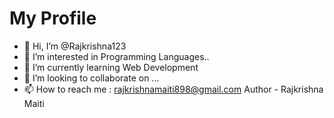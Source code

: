 # My Profile

- 👋 Hi, I’m @Rajkrishna123
- 👀 I’m interested in Programming Languages..
- 🌱 I’m currently learning Web Development
- 💞️ I’m looking to collaborate on ...
- 📫 How to reach me : <rajkrishnamaiti898@gmail.com>
Author - Rajkrishna Maiti
<!---
Rajkrishna123/Rajkrishna123 is a ✨ special ✨ repository because its `README.md` (this file) appears on your GitHub profile.
You can click the Preview link to take a look at your changes.
--->
